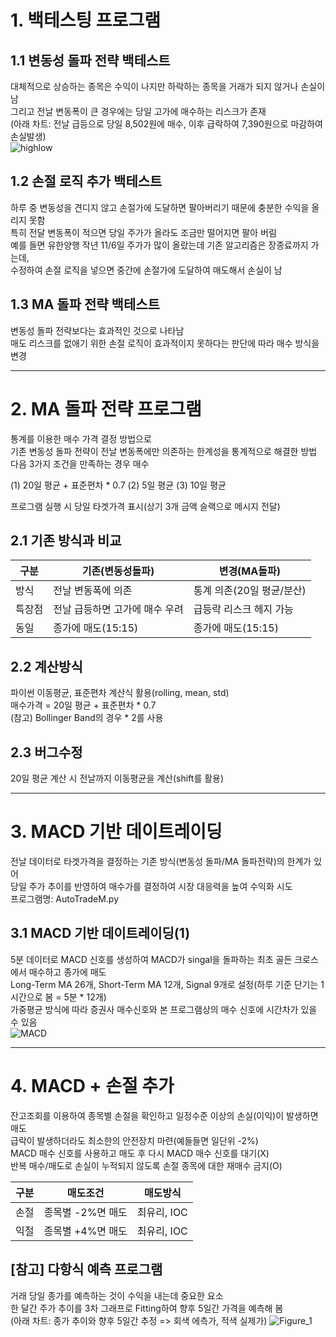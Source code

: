 # 1. 백테스팅 프로그램

## 1.1 변동성 돌파 전략 백테스트
  대체적으로 상승하는 종목은 수익이 나지만 하락하는 종목을 거래가 되지 않거나 손실이 남  
  그리고 전날 변동폭이 큰 경우에는 당일 고가에 매수하는 리스크가 존재  
  (아래 차트: 전날 급등으로 당일 8,502원에 매수, 이후 급락하여 7,390원으로 마감하여 손실발생)  
  ![highlow](https://github.com/user-attachments/assets/9664f5ae-403e-436b-a343-581ba21eec97)
## 1.2 손절 로직 추가 백테스트
  하루 중 변동성을 견디지 않고 손절가에 도달하면 팔아버리기 때문에 충분한 수익을 올리지 못함   
  특히 전달 변동폭이 적으면 당일 주가가 올라도 조금만 떨어지면 팔아 버림  
  예를 들면 유한양행 작년 11/6일 주가가 많이 올랐는데 기존 알고리즘은 장종료까지 가는데,   
  수정하여 손절 로직을 넣으면 중간에 손절가에 도달하여 매도해서 손실이 남
## 1.3 MA 돌파 전략 백테스트
  변동성 돌파 전략보다는 효과적인 것으로 나타남  
  매도 리스크를 없애기 위한 손절 로직이 효과적이지 못하다는 판단에 따라 매수 방식을 변경

--------------------------------  
# 2. MA 돌파 전략 프로그램
  통계를 이용한 매수 가격 결정 방법으로  
  기존 변동성 돌파 전략이 전날 변동폭에만 의존하는 한계성을 통계적으로 해결한 방법  
  다음 3가지 조건을 만족하는 경우 매수  
  
  (1) 20일 평균 + 표준편차 * 0.7 (2) 5일 평균 (3) 10일 평균  
  
  프로그램 실행 시 당일 타겟가격 표시(상기 3개 금액 슬랙으로 메시지 전달)  

## 2.1 기존 방식과 비교
|구분|기존(변동성돌파)|변경(MA돌파)|
|------|---|---|
|방식|전날 변동폭에 의존|통계 의존(20일 평균/분산)|
|특장점|전날 급등하면 고가에 매수 우려|급등락 리스크 헤지 가능|
|동일|종가에 매도(15:15)|종가에 매도(15:15)|

## 2.2 계산방식
  파이썬 이동평균, 표준편차 계산식 활용(rolling, mean, std)  
  매수가격 = 20일 평균 + 표준편차 * 0.7  
  (참고) Bollinger Band의 경우 * 2를 사용

## 2.3 버그수정
  20일 평균 계산 시 전날까지 이동평균을 계산(shift를 활용)  

--------------------------------  
# 3. MACD 기반 데이트레이딩
  전날 데이터로 타겟가격을 결정하는 기존 방식(변동성 돌파/MA 돌파전략)의 한계가 있어  
  당일 주가 추이를 반영하여 매수가를 결정하여 시장 대응력을 높여 수익화 시도  
  프로그램명: AutoTradeM.py
## 3.1 MACD 기반 데이트레이딩(1)
  5분 데이터로 MACD 신호를 생성하여 MACD가 singal을 돌파하는 최초 골든 크로스에서 매수하고 종가에 매도  
  Long-Term MA 26개, Short-Term MA 12개, Signal 9개로 설정(하루 기준 단기는 1시간으로 봄 = 5분 * 12개)    
  가중평균 방식에 따라 증권사 매수신호와 본 프로그램상의 매수 신호에 시간차가 있을 수 있음  
  ![MACD](https://github.com/user-attachments/assets/1d86af29-0557-4bf3-a943-f2def4a64b9c)


--------------------------------  
# 4. MACD + 손절 추가
  잔고조회를 이용하여 종목별 손절을 확인하고 일정수준 이상의 손실(이익)이 발생하면 매도  
  급락이 발생하더라도 최소한의 안전장치 마련(예들들면 일단위 -2%)  
  MACD 매수 신호를 사용하고 매도 후 다시 MACD 매수 신호를 대기(X)  
  반복 매수/매도로 손실이 누적되지 않도록 손절 종목에 대한 재매수 금지(O)

  |구분|매도조건|매도방식|
  |------|---|---|
  |손절|종목별 -2%면 매도|최유리, IOC|
  |익절|종목별 +4%면 매도|최유리, IOC|


 ## [참고] 다항식 예측 프로그램
  거래 당일 종가를 예측하는 것이 수익을 내는데 중요한 요소  
  한 달간 주가 추이를 3차 그래프로  Fitting하여 향후 5일간 가격을 예측해 봄  
  (아래 차트: 종가 추이와 향후 5일간 추정 => 회색 에측가, 적색 실제가) 
  ![Figure_1](https://github.com/user-attachments/assets/d8ee2868-90bd-49df-9999-06a9d8401112)

  
